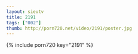 ```yaml
--- 
layout: sieutv
title: 2191
tags: ["002"]
thumb: http://porn720.net/video/2191/poster.jpg
---
```

{% include porn720 key="2191" %} 
